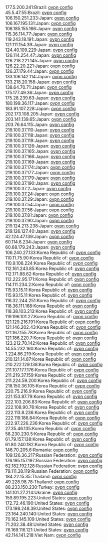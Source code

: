 177.5.200.241:Brazil: [ovpn config](vpn/177_5_200_241.ovpn)  
45.5.47.55:Brazil: [ovpn config](vpn/45_5_47_55.ovpn)  
106.150.251.233:Japan: [ovpn config](vpn/106_150_251_233.ovpn)  
106.167.195.131:Japan: [ovpn config](vpn/106_167_195_131.ovpn)  
106.185.155.166:Japan: [ovpn config](vpn/106_185_155_166.ovpn)  
115.36.114.77:Japan: [ovpn config](vpn/115_36_114_77.ovpn)  
119.243.18.191:Japan: [ovpn config](vpn/119_243_18_191.ovpn)  
121.111.154.39:Japan: [ovpn config](vpn/121_111_154_39.ovpn)  
124.40.109.229:Japan: [ovpn config](vpn/124_40_109_229.ovpn)  
126.114.254.47:Japan: [ovpn config](vpn/126_114_254_47.ovpn)  
126.218.221.145:Japan: [ovpn config](vpn/126_218_221_145.ovpn)  
126.22.20.221:Japan: [ovpn config](vpn/126_22_20_221.ovpn)  
126.37.179.44:Japan: [ovpn config](vpn/126_37_179_44.ovpn)  
133.106.142.114:Japan: [ovpn config](vpn/133_106_142_114.ovpn)  
133.218.20.158:Japan: [ovpn config](vpn/133_218_20_158.ovpn)  
138.64.70.71:Japan: [ovpn config](vpn/138_64_70_71.ovpn)  
175.177.49.36:Japan: [ovpn config](vpn/175_177_49_36.ovpn)  
175.28.239.63:Japan: [ovpn config](vpn/175_28_239_63.ovpn)  
180.199.36.117:Japan: [ovpn config](vpn/180_199_36_117.ovpn)  
183.91.107.228:Japan: [ovpn config](vpn/183_91_107_228.ovpn)  
202.173.108.205:Japan: [ovpn config](vpn/202_173_108_205.ovpn)  
203.141.139.65:Japan: [ovpn config](vpn/203_141_139_65.ovpn)  
203.76.64.115:Japan: [ovpn config](vpn/203_76_64_115.ovpn)  
219.100.37.110:Japan: [ovpn config](vpn/219_100_37_110.ovpn)  
219.100.37.118:Japan: [ovpn config](vpn/219_100_37_118.ovpn)  
219.100.37.119:Japan: [ovpn config](vpn/219_100_37_119.ovpn)  
219.100.37.126:Japan: [ovpn config](vpn/219_100_37_126.ovpn)  
219.100.37.165:Japan: [ovpn config](vpn/219_100_37_165.ovpn)  
219.100.37.166:Japan: [ovpn config](vpn/219_100_37_166.ovpn)  
219.100.37.169:Japan: [ovpn config](vpn/219_100_37_169.ovpn)  
219.100.37.174:Japan: [ovpn config](vpn/219_100_37_174.ovpn)  
219.100.37.177:Japan: [ovpn config](vpn/219_100_37_177.ovpn)  
219.100.37.179:Japan: [ovpn config](vpn/219_100_37_179.ovpn)  
219.100.37.190:Japan: [ovpn config](vpn/219_100_37_190.ovpn)  
219.100.37.2:Japan: [ovpn config](vpn/219_100_37_2.ovpn)  
219.100.37.24:Japan: [ovpn config](vpn/219_100_37_24.ovpn)  
219.100.37.29:Japan: [ovpn config](vpn/219_100_37_29.ovpn)  
219.100.37.54:Japan: [ovpn config](vpn/219_100_37_54.ovpn)  
219.100.37.56:Japan: [ovpn config](vpn/219_100_37_56.ovpn)  
219.100.37.81:Japan: [ovpn config](vpn/219_100_37_81.ovpn)  
219.100.37.90:Japan: [ovpn config](vpn/219_100_37_90.ovpn)  
219.124.213.238:Japan: [ovpn config](vpn/219_124_213_238.ovpn)  
219.126.127.40:Japan: [ovpn config](vpn/219_126_127_40.ovpn)  
42.124.47.139:Japan: [ovpn config](vpn/42_124_47_139.ovpn)  
60.114.6.234:Japan: [ovpn config](vpn/60_114_6_234.ovpn)  
60.68.179.243:Japan: [ovpn config](vpn/60_68_179_243.ovpn)  
106.240.27.133:Korea Republic of: [ovpn config](vpn/106_240_27_133.ovpn)  
110.11.75.90:Korea Republic of: [ovpn config](vpn/110_11_75_90.ovpn)  
110.9.106.224:Korea Republic of: [ovpn config](vpn/110_9_106_224.ovpn)  
112.161.243.85:Korea Republic of: [ovpn config](vpn/112_161_243_85.ovpn)  
112.171.88.62:Korea Republic of: [ovpn config](vpn/112_171_88_62.ovpn)  
112.222.95.171:Korea Republic of: [ovpn config](vpn/112_222_95_171.ovpn)  
114.111.234.2:Korea Republic of: [ovpn config](vpn/114_111_234_2.ovpn)  
115.93.15.11:Korea Republic of: [ovpn config](vpn/115_93_15_11.ovpn)  
115.93.15.11:Korea Republic of: [ovpn config](vpn/115_93_15_11.ovpn)  
116.32.244.251:Korea Republic of: [ovpn config](vpn/116_32_244_251.ovpn)  
118.36.111.168:Korea Republic of: [ovpn config](vpn/118_36_111_168.ovpn)  
118.38.103.213:Korea Republic of: [ovpn config](vpn/118_38_103_213.ovpn)  
119.196.101.27:Korea Republic of: [ovpn config](vpn/119_196_101_27.ovpn)  
121.129.216.191:Korea Republic of: [ovpn config](vpn/121_129_216_191.ovpn)  
121.146.202.43:Korea Republic of: [ovpn config](vpn/121_146_202_43.ovpn)  
121.167.155.78:Korea Republic of: [ovpn config](vpn/121_167_155_78.ovpn)  
121.186.220.7:Korea Republic of: [ovpn config](vpn/121_186_220_7.ovpn)  
123.212.70.142:Korea Republic of: [ovpn config](vpn/123_212_70_142.ovpn)  
14.55.232.160:Korea Republic of: [ovpn config](vpn/14_55_232_160.ovpn)  
1.224.86.219:Korea Republic of: [ovpn config](vpn/1_224_86_219.ovpn)  
210.121.14.87:Korea Republic of: [ovpn config](vpn/210_121_14_87.ovpn)  
210.222.129.138:Korea Republic of: [ovpn config](vpn/210_222_129_138.ovpn)  
211.107.177.176:Korea Republic of: [ovpn config](vpn/211_107_177_176.ovpn)  
211.219.37.159:Korea Republic of: [ovpn config](vpn/211_219_37_159.ovpn)  
211.224.59.200:Korea Republic of: [ovpn config](vpn/211_224_59_200.ovpn)  
218.150.36.105:Korea Republic of: [ovpn config](vpn/218_150_36_105.ovpn)  
220.75.216.9:Korea Republic of: [ovpn config](vpn/220_75_216_9.ovpn)  
221.153.87.79:Korea Republic of: [ovpn config](vpn/221_153_87_79.ovpn)  
222.103.206.83:Korea Republic of: [ovpn config](vpn/222_103_206_83.ovpn)  
222.108.90.76:Korea Republic of: [ovpn config](vpn/222_108_90_76.ovpn)  
222.113.8.236:Korea Republic of: [ovpn config](vpn/222_113_8_236.ovpn)  
222.119.186.84:Korea Republic of: [ovpn config](vpn/222_119_186_84.ovpn)  
222.97.226.236:Korea Republic of: [ovpn config](vpn/222_97_226_236.ovpn)  
27.35.46.135:Korea Republic of: [ovpn config](vpn/27_35_46_135.ovpn)  
58.230.230.5:Korea Republic of: [ovpn config](vpn/58_230_230_5.ovpn)  
61.79.157.138:Korea Republic of: [ovpn config](vpn/61_79_157_138.ovpn)  
61.80.240.182:Korea Republic of: [ovpn config](vpn/61_80_240_182.ovpn)  
146.70.205.6:Romania: [ovpn config](vpn/146_70_205_6.ovpn)  
109.126.36.217:Russian Federation: [ovpn config](vpn/109_126_36_217.ovpn)  
176.195.157.197:Russian Federation: [ovpn config](vpn/176_195_157_197.ovpn)  
62.182.192.128:Russian Federation: [ovpn config](vpn/62_182_192_128.ovpn)  
79.111.38.119:Russian Federation: [ovpn config](vpn/79_111_38_119.ovpn)  
184.22.15.35:Thailand: [ovpn config](vpn/184_22_15_35.ovpn)  
49.228.98.78:Thailand: [ovpn config](vpn/49_228_98_78.ovpn)  
88.233.150.230:Turkey: [ovpn config](vpn/88_233_150_230.ovpn)  
141.101.27.214:Ukraine: [ovpn config](vpn/141_101_27_214.ovpn)  
159.89.195.223:United States: [ovpn config](vpn/159_89_195_223.ovpn)  
172.72.46.190:United States: [ovpn config](vpn/172_72_46_190.ovpn)  
173.198.248.39:United States: [ovpn config](vpn/173_198_248_39.ovpn)  
23.164.240.140:United States: [ovpn config](vpn/23_164_240_140.ovpn)  
70.162.145.109:United States: [ovpn config](vpn/70_162_145_109.ovpn)  
71.202.38.48:United States: [ovpn config](vpn/71_202_38_48.ovpn)  
76.169.116.121:United States: [ovpn config](vpn/76_169_116_121.ovpn)  
42.114.141.218:Viet Nam: [ovpn config](vpn/42_114_141_218.ovpn)  
